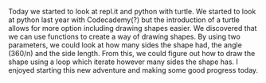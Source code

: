 Today we started to look at repl.it and python with turtle. We started to look at python last year with Codecademy(?) but the introduction of a turtle allows for more option including drawing shapes easier. We discovered that we can use functions to create a way of drawing shapes. By using two parameters, we could look at how many sides the shape had, the angle (360/n) and the side length. From this, we could figure out how to draw the shape using a loop which iterate however many sides the shape has. I enjoyed starting this new adventure and making some good progress today.
